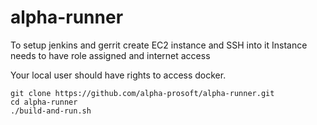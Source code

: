 # alpha-runner

To setup jenkins and gerrit create EC2 instance and SSH into it
Instance needs to have role assigned and internet access

Your local user should have rights to access docker. 

```
git clone https://github.com/alpha-prosoft/alpha-runner.git
cd alpha-runner
./build-and-run.sh

```
